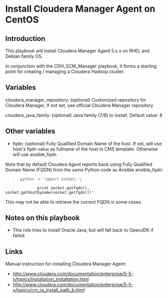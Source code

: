 # Install Cloudera Manager Agent on CentOS #

## Introduction ##

This playbook will install Cloudera Manager Agent 5.x.x on RHEL and Debian family OS.

In conjunction with the CDH_SCM_Manager playbook, it forms a starting
point for creating / managing a Cloudera Hadoop cluster.

## Variables ##

cloudera_manager_repository: (optional) Customized repository for Cloudera Manager,
                             If not set, use official Cloudera Manager repository

cloudera_java_family: (optional) Java family (7/8) to install. Default value: 8

## Other variables ##

  - fqdn: (optional) Fully Qualified Domain Name of the host. If set, will use host's fqdn value as
          fullname of the host in CMS template. Otherwise will use ansible_fqdn.

Note that by default Cloudera Agent reports back using Fully Qualified Domain Name (FQDN) from the same
Python code as Ansible ansible_fqdn:

>      python -c 'import socket; \
                  print socket.getfqdn(), socket.gethostbyname(socket.getfqdn())'

This may not be able to retrieve the correct FQDN in some cases.


## Notes on this playbook ##

 - This role tries to install Oracle Java, but will fall back to OpenJDK if failed

## Links ##

Manual instruction for installing Cloudera Manager Agent:
 - http://www.cloudera.com/documentation/enterprise/5-5-x/topics/installation_installation.html
 - http://www.cloudera.com/documentation/enterprise/5-5-x/topics/cm_ig_install_path_b.html

